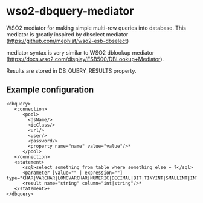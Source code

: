 # wso2-dbquery-mediator

WSO2 mediator for making simple multi-row queries into database. This mediator is greatly inspired by dbselect mediator (https://github.com/mephist/wso2-esb-dbselect)

mediator syntax is very similar to WSO2 dblookup mediator (https://docs.wso2.com/display/ESB500/DBLookup+Mediator).

Results are stored in DB_QUERY_RESULTS property.

## Example configuration

    <dbquery>
       <connection>
          <pool>
            <dsName/>
            <icClass/>
            <url/>
            <user/>
            <password/>
            <property name="name" value="value"/>*
          </pool>
       </connection>
       <statement>
          <sql>select something from table where something_else = ?</sql>
          <parameter [value="" | expression=""] type="CHAR|VARCHAR|LONGVARCHAR|NUMERIC|DECIMAL|BIT|TINYINT|SMALLINT|INTEGER|BIGINT|REAL|FLOAT|DOUBLE|DATE|TIME|TIMESTAMP"/>*
          <result name="string" column="int|string"/>*
       </statement>+
    </dbquery>


